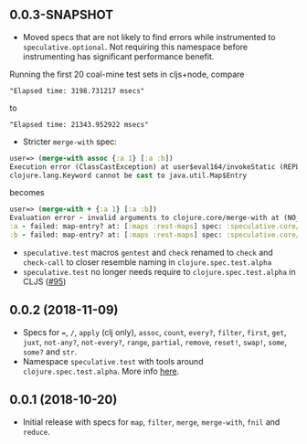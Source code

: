 ## 0.0.3-SNAPSHOT

* Moved specs that are not likely to find errors while instrumented to
  `speculative.optional`. Not requiring this namespace before instrumenting has
  significant performance benefit.

Running the first 20 coal-mine test sets in cljs+node, compare

``` shell
"Elapsed time: 3198.731217 msecs"
```
to
``` shell
"Elapsed time: 21343.952922 msecs"
```

* Stricter `merge-with` spec:

``` clojure
user=> (merge-with assoc {:a 1} [:a :b])
Execution error (ClassCastException) at user$eval164/invokeStatic (REPL:1).
clojure.lang.Keyword cannot be cast to java.util.Map$Entry
```
becomes

``` clojure
user=> (merge-with + {:a 1} [:a :b])
Evaluation error - invalid arguments to clojure.core/merge-with at (NO_SOURCE_FILE:15).
:a - failed: map-entry? at: [:maps :rest-maps] spec: :speculative.core/map-entry
:b - failed: map-entry? at: [:maps :rest-maps] spec: :speculative.core/map-entry
```

* `speculative.test` macros `gentest` and `check` renamed to `check` and `check-call` to closer resemble naming in `clojure.spec.test.alpha`
* `speculative.test` no longer needs require to `clojure.spec.test.alpha` in CLJS ([#95](https://github.com/slipset/speculative/issues/95))

## 0.0.2 (2018-11-09)

* Specs for `=`, `/`, `apply` (clj only), `assoc`, `count`, `every?`, `filter`,
  `first`, `get`, `juxt`, `not-any?`, `not-every?`, `range`, `partial`,
  `remove`, `reset!`, `swap!`, `some`, `some?` and `str`.
* Namespace `speculative.test` with tools around `clojure.spec.test.alpha`. More
  info [here](doc/test.md).

## 0.0.1 (2018-10-20)

* Initial release with specs for `map`, `filter`, `merge`, `merge-with`, `fnil`
  and `reduce`.

